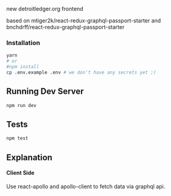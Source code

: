 new detroitledger.org frontend

based on mtiger2k/react-redux-graphql-passport-starter and bnchdrff/react-redux-graphql-passport-starter

### Installation

```bash
yarn
# or
#npm install
cp .env.example .env # we don't have any secrets yet ;)
```

## Running Dev Server

```bash
npm run dev
```

## Tests

```bash
npm test
```

## Explanation

#### Client Side

Use react-apollo and apollo-client to fetch data via graphql api.
